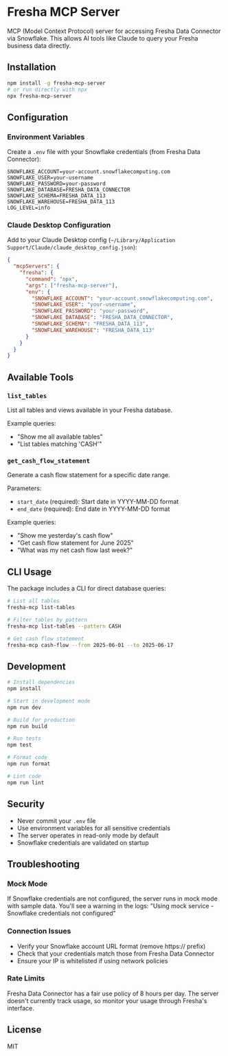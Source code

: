 # Fresha MCP Server

MCP (Model Context Protocol) server for accessing Fresha Data Connector via Snowflake. This allows AI tools like Claude to query your Fresha business data directly.

## Installation

```bash
npm install -g fresha-mcp-server
# or run directly with npx
npx fresha-mcp-server
```

## Configuration

### Environment Variables

Create a `.env` file with your Snowflake credentials (from Fresha Data Connector):

```env
SNOWFLAKE_ACCOUNT=your-account.snowflakecomputing.com
SNOWFLAKE_USER=your-username
SNOWFLAKE_PASSWORD=your-password
SNOWFLAKE_DATABASE=FRESHA_DATA_CONNECTOR
SNOWFLAKE_SCHEMA=FRESHA_DATA_113
SNOWFLAKE_WAREHOUSE=FRESHA_DATA_113
LOG_LEVEL=info
```

### Claude Desktop Configuration

Add to your Claude Desktop config (`~/Library/Application Support/Claude/claude_desktop_config.json`):

```json
{
  "mcpServers": {
    "fresha": {
      "command": "npx",
      "args": ["fresha-mcp-server"],
      "env": {
        "SNOWFLAKE_ACCOUNT": "your-account.snowflakecomputing.com",
        "SNOWFLAKE_USER": "your-username",
        "SNOWFLAKE_PASSWORD": "your-password",
        "SNOWFLAKE_DATABASE": "FRESHA_DATA_CONNECTOR",
        "SNOWFLAKE_SCHEMA": "FRESHA_DATA_113",
        "SNOWFLAKE_WAREHOUSE": "FRESHA_DATA_113"
      }
    }
  }
}
```

## Available Tools

### `list_tables`
List all tables and views available in your Fresha database.

Example queries:
- "Show me all available tables"
- "List tables matching 'CASH'"

### `get_cash_flow_statement`
Generate a cash flow statement for a specific date range.

Parameters:
- `start_date` (required): Start date in YYYY-MM-DD format
- `end_date` (required): End date in YYYY-MM-DD format

Example queries:
- "Show me yesterday's cash flow"
- "Get cash flow statement for June 2025"
- "What was my net cash flow last week?"

## CLI Usage

The package includes a CLI for direct database queries:

```bash
# List all tables
fresha-mcp list-tables

# Filter tables by pattern
fresha-mcp list-tables --pattern CASH

# Get cash flow statement
fresha-mcp cash-flow --from 2025-06-01 --to 2025-06-17
```

## Development

```bash
# Install dependencies
npm install

# Start in development mode
npm run dev

# Build for production
npm run build

# Run tests
npm test

# Format code
npm run format

# Lint code
npm run lint
```

## Security

- Never commit your `.env` file
- Use environment variables for all sensitive credentials
- The server operates in read-only mode by default
- Snowflake credentials are validated on startup

## Troubleshooting

### Mock Mode
If Snowflake credentials are not configured, the server runs in mock mode with sample data. You'll see a warning in the logs: "Using mock service - Snowflake credentials not configured"

### Connection Issues
- Verify your Snowflake account URL format (remove https:// prefix)
- Check that your credentials match those from Fresha Data Connector
- Ensure your IP is whitelisted if using network policies

### Rate Limits
Fresha Data Connector has a fair use policy of 8 hours per day. The server doesn't currently track usage, so monitor your usage through Fresha's interface.

## License

MIT